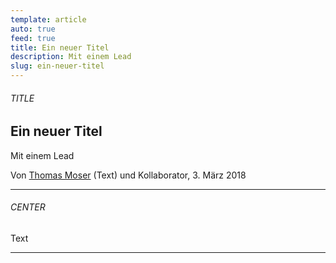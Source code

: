 ```yaml
---
template: article
auto: true
feed: true
title: Ein neuer Titel
description: Mit einem Lead
slug: ein-neuer-titel
---
```


<section><h6>TITLE</h6>

# Ein neuer Titel

Mit einem Lead

Von [Thomas Moser](/~75ebbabc-d577-4727-a8c9-de5b20a76eab) (Text) und Kollaborator, 3. März 2018

<hr /></section>

<section><h6>CENTER</h6>

Text

<hr /></section>
